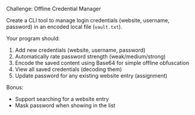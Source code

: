 
Challenge: Offline Credential Manager

Create a CLI tool to manage login credentials (website, username, password) in an encoded local file (`vault.txt`).

Your program should:
1. Add new credentials (website, username, password)
2. Automatically rate password strength (weak/medium/strong)
3. Encode the saved content using Base64 for simple offline obfuscation
4. View all saved credentials (decoding them)
5. Update password for any existing website entry (assignment)

Bonus:
- Support searching for a website entry
- Mask password when showing in the list
